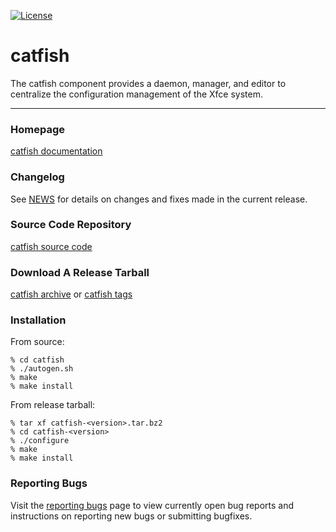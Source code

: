 [![License](https://img.shields.io/badge/License-GPL%20v2-blue.svg)](https://gitlab.xfce.org/xfce/catfish/COPYING)

# catfish

The catfish component provides a daemon, manager, and editor to
centralize the configuration management of the Xfce system.

----

### Homepage

[catfish documentation](https://docs.xfce.org/xfce/catfish/start)

### Changelog

See [NEWS](https://gitlab.xfce.org/xfce/catfish/-/blob/master/NEWS) for details on changes and fixes made in the current release.

### Source Code Repository

[catfish source code](https://gitlab.xfce.org/xfce/catfish)

### Download A Release Tarball

[catfish archive](https://archive.xfce.org/src/xfce/catfish)
    or
[catfish tags](https://gitlab.xfce.org/xfce/catfish/-/tags)

### Installation

From source: 

    % cd catfish
    % ./autogen.sh
    % make
    % make install

From release tarball:

    % tar xf catfish-<version>.tar.bz2
    % cd catfish-<version>
    % ./configure
    % make
    % make install

### Reporting Bugs

Visit the [reporting bugs](https://docs.xfce.org/xfce/catfish/bugs) page to view currently open bug reports and instructions on reporting new bugs or submitting bugfixes.


